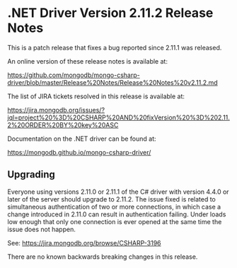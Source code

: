 # .NET Driver Version 2.11.2 Release Notes

This is a patch release that fixes a bug reported since 2.11.1 was released.

An online version of these release notes is available at:

https://github.com/mongodb/mongo-csharp-driver/blob/master/Release%20Notes/Release%20Notes%20v2.11.2.md

The list of JIRA tickets resolved in this release is available at:

https://jira.mongodb.org/issues/?jql=project%20%3D%20CSHARP%20AND%20fixVersion%20%3D%202.11.2%20ORDER%20BY%20key%20ASC

Documentation on the .NET driver can be found at:

https://mongodb.github.io/mongo-csharp-driver/

## Upgrading

Everyone using versions 2.11.0 or 2.11.1 of the C# driver with version 4.4.0 or later of the server should upgrade to 2.11.2.
The issue fixed is related to simultaneous authentication of two or more connections, in which case a change introduced
in 2.11.0 can result in authentication failing. Under loads low enough that only one connection is ever opened at the same
time the issue does not happen.

See: https://jira.mongodb.org/browse/CSHARP-3196

There are no known backwards breaking changes in this release.
